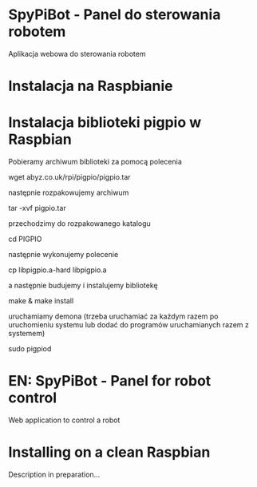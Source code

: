 SpyPiBot - Panel do sterowania robotem
========
Aplikacja webowa do sterowania robotem

Instalacja na Raspbianie
========

Instalacja biblioteki pigpio w Raspbian
=====

Pobieramy archiwum biblioteki za pomocą polecenia
	
wget abyz.co.uk/rpi/pigpio/pigpio.tar

następnie rozpakowujemy archiwum
	
tar -xvf pigpio.tar

przechodzimy do rozpakowanego katalogu
	
cd PIGPIO

następnie wykonujemy polecenie
	
cp libpigpio.a-hard libpigpio.a

a następnie budujemy i instalujemy bibliotekę
	
make & make install

uruchamiamy demona (trzeba uruchamiać za każdym razem po uruchomieniu systemu lub dodać do programów uruchamianych razem z systemem)

sudo pigpiod



EN:
SpyPiBot - Panel for robot control
========
Web application to control a robot

Installing on a clean Raspbian
========
Description in preparation...